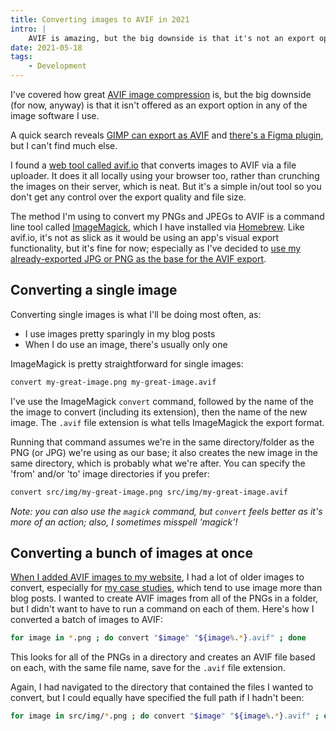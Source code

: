 ```yaml
---
title: Converting images to AVIF in 2021
intro: |
    AVIF is amazing, but the big downside is that it's not an export option in any of my image software yet. Here's what I'm doing in the meantime.
date: 2021-05-18
tags:
    - Development
---
```


I've covered how great [AVIF image compression](/blog/avif-image-compression-is-incredible) is, but the big downside (for now, anyway) is that it isn't offered as an export option in any of the image software I use.

A quick search reveals [GIMP can export as AVIF](https://avif.io/blog/tutorials/use-avif-in-gimp/) and [there's a Figma plugin](https://www.figmatic.com/tutorials/how-to-export-avif-images-from-figma-using-tiny-image/), but I can't find much else.

I found a [web tool called avif.io](https://avif.io) that converts images to AVIF via a file uploader. It does it all locally using your browser too, rather than crunching the images on their server, which is neat. But it's a simple in/out tool so you don't get any control over the export quality and file size.

The method I'm using to convert my PNGs and JPEGs to AVIF is a command line tool called [ImageMagick](https://imagemagick.org), which I have installed via [Homebrew](https://brew.sh). Like avif.io, it's not as slick as it would be using an app's visual export functionality, but it's fine for now; especially as I've decided to [use my already-exported JPG or PNG as the base for the AVIF export](/blog/avif-image-compression-is-incredible#what-im-doing).



## Converting a single image

Converting single images is what I'll be doing most often, as:

- I use images pretty sparingly in my blog posts
- When I do use an image, there's usually only one

ImageMagick is pretty straightforward for single images:

```bash
convert my-great-image.png my-great-image.avif
```

I've use the ImageMagick `convert` command, followed by the name of the the image to convert (including its extension), then the name of the new image. The `.avif` file extension is what tells ImageMagick the export format.

Running that command assumes we're in the same directory/folder as the PNG (or JPG) we're using as our base; it also creates the new image in the same directory, which is probably what we're after. You can specify the 'from' and/or 'to' image directories if you prefer:

```bash
convert src/img/my-great-image.png src/img/my-great-image.avif
```

<i>Note: you can also use the `magick` command, but `convert` feels better as it's more of an action; also, I sometimes misspell 'magick'!</i>


## Converting a bunch of images at once

[When I added AVIF images to my website](https://github.com/tempertemper/tempertemper.net/pull/646), I had a lot of older images to convert, especially for [my case studies](https://www.tempertemper.net/portfolio/), which tend to use image more than blog posts. I wanted to create AVIF images from all of the PNGs in a folder, but I didn't want to have to run a command on each of them. Here's how I converted a batch of images to AVIF:

```bash
for image in *.png ; do convert "$image" "${image%.*}.avif" ; done
```

This looks for all of the PNGs in a directory and creates an AVIF file based on each, with the same file name, save for the `.avif` file extension.

Again, I had navigated to the directory that contained the files I wanted to convert, but I could equally have specified the full path if I hadn't been:

```bash
for image in src/img/*.png ; do convert "$image" "${image%.*}.avif" ; done
```
